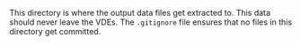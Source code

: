This directory is where the output data files get extracted to. This data should never leave the VDEs. The `.gitignore` file ensures that no files in this directory get committed.
